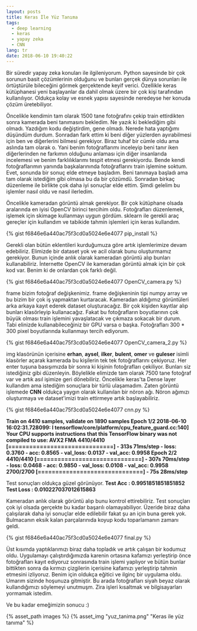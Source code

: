 ```yaml
---
layout: posts
title: Keras İle Yüz Tanıma
tags:
  - deep learning
  - keras
  - yapay zeka
  - CNN
lang: tr
date: 2018-06-10 19:40:22
---
```


Bir süredir yapay zeka konuları ile ilgileniyorum. Python sayesinde bir çok sorunun basit çözümlerinin olduğunu ve bunları gerçek dünya sorunları ile örtüştürüle bileceğini görmek gerçektende keyif verici. Özellikle keras kütüphanesi yeni başlayanlar da dahil olmak üzere bir çok kişi tarafından kullanılıyor. Oldukça kolay ve esnek yapısı sayesinde neredeyse her konuda çözüm üretebiliyor.

Öncelikle kendimin tam olarak 1500 tane fotoğrafını çekip train ettirdikten sonra kamerada beni tanımasını bekledim. Ne yazık ki beklediğim gibi olmadı. Yazdığım kodu değiştirdim, gene olmadı. Nerede hata yaptığımı düşündüm durdum. Sonradan fark ettim ki beni diğer yüzlerden ayırabilmesi için ben ve diğerlerini bilmesi gerekiyor. Biraz tuhaf bir cümle oldu ama aslında tam olarak o. Yani benim fotoğraflarımı inceleyip beni tanır iken diğerlerinden ne farkımın olduğunu anlaması için diğer insanlarıda incelemesi ve benim farklılıklarımı tespit etmesi gerekiyordu. Bende kendi fotoğraflarımın yanında başkalarınında fotoğraflarını train işlemine soktum. Evet, sonunda bir sonuç elde etmeye başladım. Beni tanımaya başladı ama tam olarak istediğim gibi olmasa bu da bir çözümdü. Sonradan birkaç düzenleme ile birlikte çok daha iyi sonuçlar elde ettim.
Şimdi gelelim bu işlemler nasıl oldu ve nasıl ilerledim.

Öncelikle kameradan görüntü almak gerekiyor. Bir çok kütüphane olsada aralarında en iyisi OpenCV birinci tercihim oldu. Fotoğrafları düzenlemek, işlemek için skimage kullanmayı uygun gördüm. sklearn ile gerekli araç gereçler için kullandım ve tabikide tahmin işlemleri için keras kullandım.

{% gist f6846e6a440ac75f3cd0a5024e6e4077 pip_install %}

Gerekli olan bütün eklentileri kurduğumuza göre artık işlemlerimize devam edebiliriz.
Elimizde bir dataset yok ve acil olarak bunu oluşturmamız gerekiyor. Bunun içinde anlık olarak kameradan görüntü alıp bunları kullanabiliriz.
İnternette OpenCV ile kameradan görüntü almak için bir çok kod var. Benim ki de onlardan çok farklı değil.

{% gist f6846e6a440ac75f3cd0a5024e6e4077 OpenCV_camera.py %}

frame bizim fotoğraf değişkenimiz. frame değişkeninin tipi numpy array ve bu bizim bir çok iş yapmaktan kurtaracak. Kameradan aldığımız görüntüleri arka arkaya kayıt ederek dataset oluşturacağız. Bir çok kişiden kayıtlar alıp bunları klasörleyip kullanacağız. Fakat bu fotoğrafların boyutlarının çok büyük olması train işlemini yavaşlatacak ve çıkmaza sokacak bir durum. Tabi elinizde kullanabileceğiniz bir GPU varsa o başka.
Fotoğrafları 300 * 300 pixel boyutlarında kullanmayı tercih ediyorum.

{% gist f6846e6a440ac75f3cd0a5024e6e4077 OpenCV_camera_2.py %}

img klasörünün içerisine **erhan**, **aysel**, **ilker**, **bulent**, **omer** ve **guleser** isimli klasörler açarak kamerada bu kişilerin tek tek fotoğraflarını çekiyoruz. Her enter tuşuna basışımızda bir sonra ki kişinin fotoğrafları çekiliyor. Bunları siz istediğiniz gibi düzenleyin.
Böylelikle elimizde tam olarak 7500 tane fotoğraf var ve artık asıl işimize geri dönebiliriz.
Öncelikle keras'ta Dense layer kullandım ama istediğim sonuçlara bir türlü ulaşamadım. Zaten görüntü işlemede **CNN** oldukça yaygın olarak kullanılan bir nöron ağı. Nöron ağımızı oluşturmaya ve dataset'imizi train ettirmeye artık başlayabiliriz.

{% gist f6846e6a440ac75f3cd0a5024e6e4077 cnn.py %}

**Train on 4410 samples, validate on 1890 samples
Epoch 1/2
2018-06-10 16:02:31.728099: I tensorflow/core/platform/cpu_feature_guard.cc:140] Your CPU supports instructions that this TensorFlow binary was not compiled to use: AVX2 FMA
4410/4410 [==============================] - 313s 71ms/step - loss: 0.3760 - acc: 0.8565 - val_loss: 0.0137 - val_acc: 0.9958
Epoch 2/2
4410/4410 [==============================] - 307s 70ms/step - loss: 0.0468 - acc: 0.9850 - val_loss: 0.0108 - val_acc: 0.9958
2700/2700 [==============================] - 75s 28ms/step**

Test sonuçları oldukça güzel görünüyor.
**Test Acc : 0.9951851851851852**
**Test Loss : 0.010227037012615863**

Kameradan anlık olarak görüntü alıp bunu kontrol ettirebiliriz. Test sonuçları çok iyi olsada gerçekte bu kadar başarılı olamayabiliyor. Üzeride biraz daha çalışılarak daha iyi sonuçlar elde edilebilir fakat şu an için buna gerek yok.
Bulmacanın eksik kalan parçalarınıda koyup kodu toparlamanın zamanı geldi.

{% gist f6846e6a440ac75f3cd0a5024e6e4077 final.py %}

Üst kısımda yaptıklarımızı biraz daha topladık ve artık çalışan bir kodumuz oldu. Uygulamayı çalıştırdığımızda karenin ortasına kafamızı yerleştirip önce fotoğrafları kayıt ediyoruz sonrasında train işlemi yaplıyor ve bütün bunlar bittikten sonra da kırmızı çizgilerin içerisine kafamızı yerleştirip tahmin etmesini izliyoruz.
Benim için oldukça eğitici ve ilginç bir uygulama oldu. Umarım sizinde hoşunuza gitmiştir. Bu arada fotoğrafları siyah beyaz olarak kullandığımızı söylemeyi unutmuşm. Zira işleri kısaltmak ve bilgisayarları yormamak istedim.

Ve bu kadar emeğimizin sonucu :)

{% asset_path images %} 
{% asset_img "yuz_tanima.png" "Keras ile yüz tanıma" %}